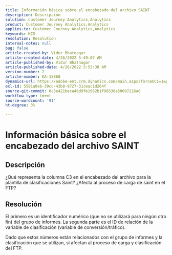 ```yaml
---
title: Información básica sobre el encabezado del archivo SAINT
description: Descripción
solution: Customer Journey Analytics,Analytics
product: Customer Journey Analytics,Analytics
applies-to: Customer Journey Analytics,Analytics
keywords: KCS
resolution: Resolution
internal-notes: null
bug: false
article-created-by: Vidur Bhatnagar
article-created-date: 4/26/2022 5:49:07 AM
article-published-by: Vidur Bhatnagar
article-published-date: 4/26/2022 5:53:38 AM
version-number: 2
article-number: KA-15860
dynamics-url: https://adobe-ent.crm.dynamics.com/main.aspx?forceUCI=1&pagetype=entityrecord&etn=knowledgearticle&id=95065292-24c5-ec11-a7b6-0022480a1004
exl-id: 5581a0e6-39cc-43b8-9727-31ceac1d264f
source-git-commit: 0c3e421beca46d9fe1952b1f98538a50697216a0
workflow-type: tm+mt
source-wordcount: '91'
ht-degree: 3%

---
```


# Información básica sobre el encabezado del archivo SAINT

## Descripción


¿Qué representa la columna C3 en el encabezado del archivo para la plantilla de clasificaciones Saint? ¿Afecta al proceso de carga de saint en el FTP?


## Resolución


El primero es un identificador numérico (que no se utilizará para ningún otro fin) del grupo de informes. La segunda parte es el ID de relación de la variable de clasificación (variable de conversión/tráfico).

Dado que estos números están relacionados con el grupo de informes y la clasificación que se utilizan, sí afectan al proceso de carga y clasificación del FTP.
